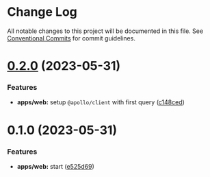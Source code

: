 # Change Log

All notable changes to this project will be documented in this file.
See [Conventional Commits](https://conventionalcommits.org) for commit guidelines.

# [0.2.0](https://github.com/emunhoz/battery-issue-tracker/compare/web@0.1.0...web@0.2.0) (2023-05-31)


### Features

* **apps/web:** setup `@apollo/client` with first query ([c148ced](https://github.com/emunhoz/battery-issue-tracker/commit/c148ceded3668483d9c2542befde476c4d30f71e))





# 0.1.0 (2023-05-31)


### Features

* **apps/web:** start ([e525d69](https://github.com/emunhoz/battery-issue-tracker/commit/e525d6913edadc054b26ccdbcd0fd94f9a2e246f))
